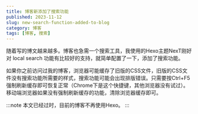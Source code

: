 ```yaml
---
title: 博客新添加了搜索功能
published: 2023-11-12
slug: new-search-function-added-to-blog
category: 博客
tags: [博客, 搜索]
---
```


随着写的博文越来越多。博客也急需一个搜索工具，我使用的Hexo主题NexT刚好对 local search 功能有比较好的支持，就简单配置了一下，添加了搜索功能。

如果你之前访问过我的博客，浏览器可能缓存了旧版的CSS文件，旧版的CSS文件没有搜索功能所需要的样式，搜索功能可能会出现排版错误。只需要按Ctrl+F5强制刷新缓存即可恢复正常（Chrome下是这个快捷键，其他浏览器没有试过）。移动端浏览器如果没有强制刷新缓存的功能，清除浏览器缓存即可。

:::note
本文已经过时，目前的博客不再使用Hexo。
:::